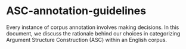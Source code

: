 # ASC-annotation-guidelines

Every instance of corpus annotation involves making decisions. In this document, we discuss the rationale behind our choices in categorizing Argument Structure Construction (ASC) within an English corpus.
